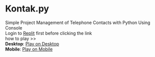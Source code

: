 # Kontak.py
Simple Project Management of Telephone Contacts with Python Using Console  
Login to [Replit](https://replit.com) first before clicking the link  
how to play >>  
**Desktop**: [Play on Desktop](https://replit.com/@rastong22/Kontakpy-2)  
**Mobile**: [Play on Mobile](https://replit.com/@rastong22/Kontakpy-2)
